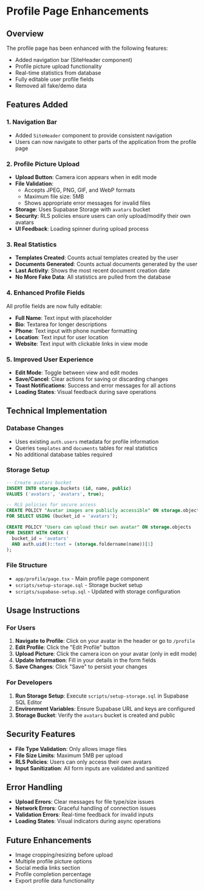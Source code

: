 # Profile Page Enhancements

## Overview
The profile page has been enhanced with the following features:
- Added navigation bar (SiteHeader component)
- Profile picture upload functionality
- Real-time statistics from database
- Fully editable user profile fields
- Removed all fake/demo data

## Features Added

### 1. Navigation Bar
- Added `SiteHeader` component to provide consistent navigation
- Users can now navigate to other parts of the application from the profile page

### 2. Profile Picture Upload
- **Upload Button**: Camera icon appears when in edit mode
- **File Validation**: 
  - Accepts JPEG, PNG, GIF, and WebP formats
  - Maximum file size: 5MB
  - Shows appropriate error messages for invalid files
- **Storage**: Uses Supabase Storage with `avatars` bucket
- **Security**: RLS policies ensure users can only upload/modify their own avatars
- **UI Feedback**: Loading spinner during upload process

### 3. Real Statistics
- **Templates Created**: Counts actual templates created by the user
- **Documents Generated**: Counts actual documents generated by the user
- **Last Activity**: Shows the most recent document creation date
- **No More Fake Data**: All statistics are pulled from the database

### 4. Enhanced Profile Fields
All profile fields are now fully editable:
- **Full Name**: Text input with placeholder
- **Bio**: Textarea for longer descriptions
- **Phone**: Text input with phone number formatting
- **Location**: Text input for user location
- **Website**: Text input with clickable links in view mode

### 5. Improved User Experience
- **Edit Mode**: Toggle between view and edit modes
- **Save/Cancel**: Clear actions for saving or discarding changes
- **Toast Notifications**: Success and error messages for all actions
- **Loading States**: Visual feedback during save operations

## Technical Implementation

### Database Changes
- Uses existing `auth.users` metadata for profile information
- Queries `templates` and `documents` tables for real statistics
- No additional database tables required

### Storage Setup
```sql
-- Create avatars bucket
INSERT INTO storage.buckets (id, name, public)
VALUES ('avatars', 'avatars', true);

-- RLS policies for secure access
CREATE POLICY "Avatar images are publicly accessible" ON storage.objects
FOR SELECT USING (bucket_id = 'avatars');

CREATE POLICY "Users can upload their own avatar" ON storage.objects
FOR INSERT WITH CHECK (
  bucket_id = 'avatars' 
  AND auth.uid()::text = (storage.foldername(name))[1]
);
```

### File Structure
- `app/profile/page.tsx` - Main profile page component
- `scripts/setup-storage.sql` - Storage bucket setup
- `scripts/supabase-setup.sql` - Updated with storage configuration

## Usage Instructions

### For Users
1. **Navigate to Profile**: Click on your avatar in the header or go to `/profile`
2. **Edit Profile**: Click the "Edit Profile" button
3. **Upload Picture**: Click the camera icon on your avatar (only in edit mode)
4. **Update Information**: Fill in your details in the form fields
5. **Save Changes**: Click "Save" to persist your changes

### For Developers
1. **Run Storage Setup**: Execute `scripts/setup-storage.sql` in Supabase SQL Editor
2. **Environment Variables**: Ensure Supabase URL and keys are configured
3. **Storage Bucket**: Verify the `avatars` bucket is created and public

## Security Features
- **File Type Validation**: Only allows image files
- **File Size Limits**: Maximum 5MB per upload
- **RLS Policies**: Users can only access their own avatars
- **Input Sanitization**: All form inputs are validated and sanitized

## Error Handling
- **Upload Errors**: Clear messages for file type/size issues
- **Network Errors**: Graceful handling of connection issues
- **Validation Errors**: Real-time feedback for invalid inputs
- **Loading States**: Visual indicators during async operations

## Future Enhancements
- Image cropping/resizing before upload
- Multiple profile picture options
- Social media links section
- Profile completion percentage
- Export profile data functionality
